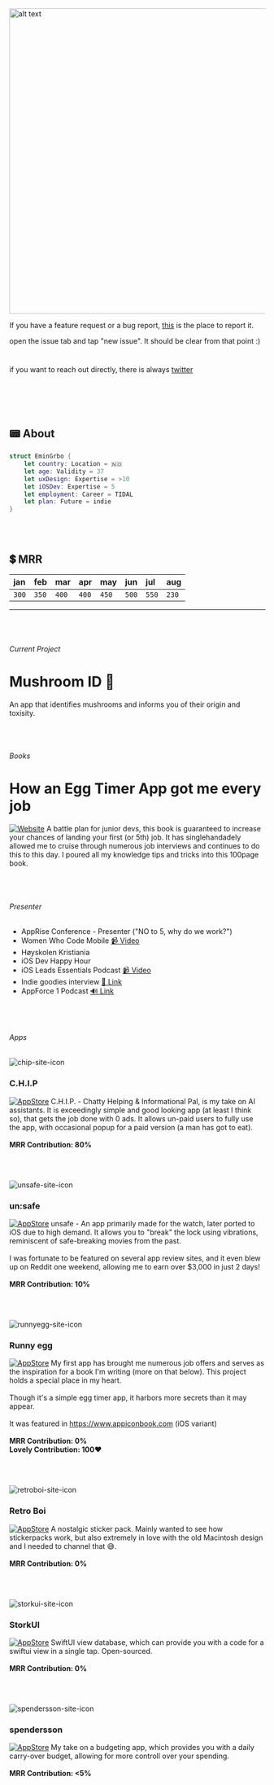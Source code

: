 <img src="https://user-images.githubusercontent.com/21968377/144684699-cdb661fd-5b1e-441a-bd51-3527b4cdd0c4.png" alt="alt text" width="600">

If you have a feature request or a bug report, [this](https://github.com/emin-grbo/workshop/issues) is the place to report it.

open the issue tab and tap "new issue". It should be clear from that point :) 
#
if you want to reach out directly, there is always [twitter](https://www.twitter.com/emin_ui)
#

<br><br>
## 📟 About

```swift
struct EminGrbo {
    let country: Location = 🇳🇴
    let age: Validity = 37
    let uxDesign: Expertise = >10
    let iOSDev: Expertise = 5
    let employment: Career = TIDAL
    let plan: Future = indie
}
```

<br><br>
## 💲 MRR

| jan |feb  |mar  |apr  |may  |jun  |jul  |aug  |
|:----|:----|:----|:----|:----|:----|:----|:----|
|`300`|`350`|`400`|`400`|`450`|`500`|`550`|`230`|

---

<br><br>
###### Current Project
# Mushroom ID 🍄 
An app that identifies mushrooms and informs you of their origin and toxisity.

<br><br>
###### Books
# How an Egg Timer App got me every job
[![Website](https://img.shields.io/website-up-down-green-red/http/shields.io.svg)](https://eggtimerbook.com)
 A battle plan for junior devs, this book is guaranteed to increase your chances of landing your first (or 5th) job. It has singlehandadely allowed me to cruise through numerous job interviews and continues to do this to this day. I poured all my knowledge tips and tricks into this 100page book.

<br><br>
###### Presenter
*   AppRise Conference - Presenter ("NO to 5, why do we work?")
*   Women Who Code Mobile [📹 Video](https://www.youtube.com/watch?v=y21C2aj84PE)
*   Høyskolen Kristiania
*   iOS Dev Happy Hour
*   iOS Leads Essentials Podcast [📹 Video](https://www.essentialdeveloper.com/articles/how-to-stop-feeling-stuck-as-an-ios-dev-amp-progress-with-clarity-ios-lead-essentials-podcast-052)
*   Indie goodies interview [🔗 Link](https://x.com/onmyway133/status/1744292634514895162)
*   AppForce 1 Podcast [🔊 Link](https://appforce1.net/podcast/shownotes/?episode=Emin+Grbo%2C+App+Developer+at+Tidal%2C+creator+of+un%3Asafe)

<br><br>
###### Apps
![chip-site-icon](https://github.com/user-attachments/assets/bfafe727-038b-41a9-874f-6e7f25ff77a4)
### C.H.I.P
[![AppStore](https://img.shields.io/badge/App_Store-0D96F6?logo=app-store&logoColor=white)](https://apps.apple.com/no/app/c-h-i-p-productive-ghostwriter/id6444570763)
C.H.I.P. - Chatty Helping & Informational Pal, is my take on AI assistants. It is exceedingly simple and good looking app (at least I think so), that gets the job done with 0 ads. It allows un-paid users to fully use the app, with occasional popup for a paid version (a man has got to eat).
<br><br>
**MRR Contribution: 80%**

<br><br>
 
![unsafe-site-icon](https://github.com/user-attachments/assets/49122478-0816-40ab-a8d4-73729862023f)
### un:safe
[![AppStore](https://img.shields.io/badge/App_Store-0D96F6?logo=app-store&logoColor=white)](https://apps.apple.com/us/app/un-safe/id1582291621)
 unsafe - An app primarily made for the watch, later ported to iOS due to high demand. It allows you to "break" the lock using vibrations, reminiscent of safe-breaking movies from the past.
<br><br>
I was fortunate to be featured on several app review sites, and it even blew up on Reddit one weekend, allowing me to earn over $3,000 in just 2 days!
<br><br>
**MRR Contribution: 10%**

<br><br>
 
![runnyegg-site-icon](https://github.com/user-attachments/assets/89cbd144-4687-4526-8fdd-9dc6ed1277ec)
### Runny egg
[![AppStore](https://img.shields.io/badge/App_Store-0D96F6?logo=app-store&logoColor=white)](https://apps.apple.com/us/app/runnyegg/id1492171626)
 My first app has brought me numerous job offers and serves as the inspiration for a book I'm writing (more on that below). This project holds a special place in my heart. 
<br><br>
Though it's a simple egg timer app, it harbors more secrets than it may appear.
<br><br>
It was featured in https://www.appiconbook.com (iOS variant)
<br><br>
**MRR Contribution: 0%**
<br>
**Lovely Contribution: 100♥️**

<br><br>
 
![retroboi-site-icon](https://github.com/user-attachments/assets/77657406-b060-40d1-b58b-a3ca4736dd51)
### Retro Boi
[![AppStore](https://img.shields.io/badge/App_Store-0D96F6?logo=app-store&logoColor=white)](https://apps.apple.com/us/app/retroboi/id1505200052)
 A nostalgic sticker pack. Mainly wanted to see how stickerpacks work, but also extremely in love with the old Macintosh design and I needed to channel that 😅.
<br><br>
**MRR Contribution: 0%**

<br><br>

![storkui-site-icon](https://github.com/user-attachments/assets/5967c48e-727e-43c6-a0c4-6c06d668f090)
### StorkUI
[![AppStore](https://img.shields.io/badge/App_Store-0D96F6?logo=app-store&logoColor=white)](https://apps.apple.com/no/app/storkui/id1587494060)
 SwiftUI view database, which can provide you with a code for a swiftui view in a single tap. Open-sourced.
<br><br>
**MRR Contribution: 0%**

<br><br>

![spendersson-site-icon](https://github.com/user-attachments/assets/f8da810e-5d88-4e5f-b2ca-1959435f1b83)
### spendersson
[![AppStore](https://img.shields.io/badge/App_Store-0D96F6?logo=app-store&logoColor=white)](https://apps.apple.com/no/app/daily-budget-app-spendersson/id1552349143)
 My take on a budgeting app, which provides you with a daily carry-over budget, allowing for more controll over your spending.
<br><br>
**MRR Contribution: <5%**
